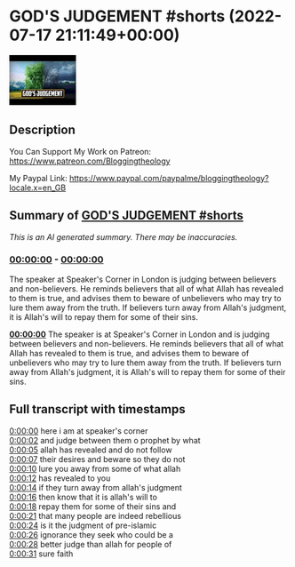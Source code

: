 # GOD'S JUDGEMENT #shorts (2022-07-17 21:11:49+00:00)

![alt GOD'S JUDGEMENT #shorts](_-qhqj7ZySU.jpg "GOD'S JUDGEMENT #shorts")

## Description

You Can Support My Work on Patreon:
https://www.patreon.com/Bloggingtheology

My Paypal Link: 
https://www.paypal.com/paypalme/bloggingtheology?locale.x=en_GB

## Summary of [GOD'S JUDGEMENT #shorts](https://www.youtube.com/watch?v=_-qhqj7ZySU)


*This is an AI generated summary. There may be inaccuracies. [](/)*

### [00:00:00](https://www.youtube.com/watch?v=_-qhqj7ZySU&t=0) - [00:00:00](https://www.youtube.com/watch?v=_-qhqj7ZySU&t=0)

The speaker at Speaker's Corner in London is judging between believers and non-believers. He reminds believers that all of what Allah has revealed to them is true, and advises them to beware of unbelievers who may try to lure them away from the truth. If believers turn away from Allah's judgment, it is Allah's will to repay them for some of their sins.

**[00:00:00](https://www.youtube.com/watch?v=_-qhqj7ZySU&t=0)** The speaker is at Speaker's Corner in London and is judging between believers and non-believers. He reminds believers that all of what Allah has revealed to them is true, and advises them to beware of unbelievers who may try to lure them away from the truth. If believers turn away from Allah's judgment, it is Allah's will to repay them for some of their sins.

## Full transcript with timestamps

[0:00:00](https://youtu.be/_-qhqj7ZySU?t=0) here i am at speaker's corner  
[0:00:02](https://youtu.be/_-qhqj7ZySU?t=2) and judge between them o prophet by what  
[0:00:05](https://youtu.be/_-qhqj7ZySU?t=5) allah has revealed and do not follow  
[0:00:07](https://youtu.be/_-qhqj7ZySU?t=7) their desires and beware so they do not  
[0:00:10](https://youtu.be/_-qhqj7ZySU?t=10) lure you away from some of what allah  
[0:00:12](https://youtu.be/_-qhqj7ZySU?t=12) has revealed to you  
[0:00:14](https://youtu.be/_-qhqj7ZySU?t=14) if they turn away from allah's judgment  
[0:00:16](https://youtu.be/_-qhqj7ZySU?t=16) then know that it is allah's will to  
[0:00:18](https://youtu.be/_-qhqj7ZySU?t=18) repay them for some of their sins and  
[0:00:21](https://youtu.be/_-qhqj7ZySU?t=21) that many people are indeed rebellious  
[0:00:24](https://youtu.be/_-qhqj7ZySU?t=24) is it the judgment of pre-islamic  
[0:00:26](https://youtu.be/_-qhqj7ZySU?t=26) ignorance they seek who could be a  
[0:00:28](https://youtu.be/_-qhqj7ZySU?t=28) better judge than allah for people of  
[0:00:31](https://youtu.be/_-qhqj7ZySU?t=31) sure faith  
